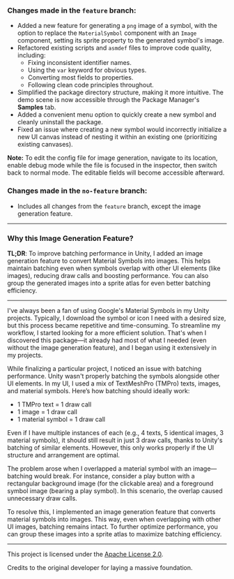 
### Changes made in the `feature` branch:

- Added a new feature for generating a `png` image of a symbol, with the option to replace the `MaterialSymbol` component with an `Image` component, setting its sprite property to the generated symbol's image.
- Refactored existing scripts and `asmdef` files to improve code quality, including:
    - Fixing inconsistent identifier names.
    - Using the `var` keyword for obvious types.
    - Converting most fields to properties.
    - Following clean code principles throughout.
- Simplified the package directory structure, making it more intuitive. The demo scene is now accessible through the Package Manager's **Samples** tab.
- Added a convenient menu option to quickly create a new symbol and cleanly uninstall the package.
- Fixed an issue where creating a new symbol would incorrectly initialize a new UI canvas instead of nesting it within an existing one (prioritizing existing canvases).

**Note:** To edit the config file for image generation, navigate to its location, enable debug mode while the file is focused in the inspector, then switch back to normal mode. The editable fields will become accessible afterward.

### Changes made in the `no-feature` branch:

- Includes all changes from the `feature` branch, except the image generation feature.

---

### Why this Image Generation Feature?

**TL;DR**:
To improve batching performance in Unity, I added an image generation feature to convert Material Symbols into images. This helps maintain batching even when symbols overlap with other UI elements (like images), reducing draw calls and boosting performance. You can also group the generated images into a sprite atlas for even better batching efficiency.

---

I've always been a fan of using Google's Material Symbols in my Unity projects. Typically, I download the symbol or icon I need with a desired size, but this process became repetitive and time-consuming. To streamline my workflow, I started looking for a more efficient solution. That's when I discovered this package—it already had most of what I needed (even without the image generation feature), and I began using it extensively in my projects.

While finalizing a particular project, I noticed an issue with batching performance. Unity wasn't properly batching the symbols alongside other UI elements. In my UI, I used a mix of TextMeshPro (TMPro) texts, images, and material symbols. Here’s how batching should ideally work:

- 1 TMPro text = 1 draw call
- 1 image = 1 draw call
- 1 material symbol = 1 draw call

Even if I have multiple instances of each (e.g., 4 texts, 5 identical images, 3 material symbols), it should still result in just 3 draw calls, thanks to Unity's batching of similar elements. However, this only works properly if the UI structure and arrangement are optimal.

The problem arose when I overlapped a material symbol with an image—batching would break. For instance, consider a play button with a rectangular background image (for the clickable area) and a foreground symbol image (bearing a play symbol). In this scenario, the overlap caused unnecessary draw calls.

To resolve this, I implemented an image generation feature that converts material symbols into images. This way, even when overlapping with other UI images, batching remains intact. To further optimize performance, you can group these images into a sprite atlas to maximize batching efficiency.

---

This project is licensed under the [Apache License 2.0](https://github.com/convalise/unity-material-symbols?tab=Apache-2.0-1-ov-file).  

Credits to the original developer for laying a massive foundation.
